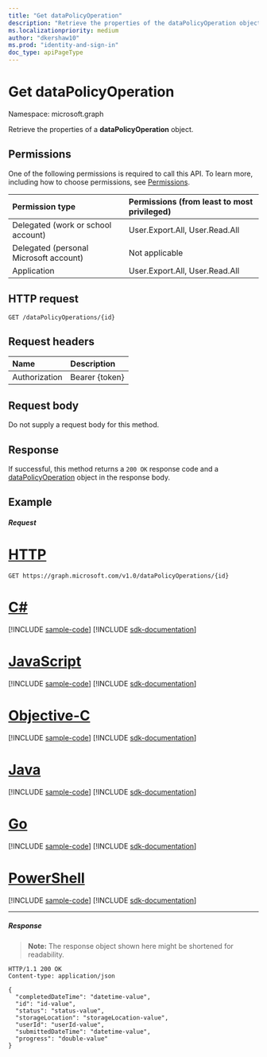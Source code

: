 ```yaml
---
title: "Get dataPolicyOperation"
description: "Retrieve the properties of the dataPolicyOperation object."
ms.localizationpriority: medium
author: "dkershaw10"
ms.prod: "identity-and-sign-in"
doc_type: apiPageType
---
```


# Get dataPolicyOperation

Namespace: microsoft.graph

Retrieve the properties of a **dataPolicyOperation** object.

## Permissions
One of the following permissions is required to call this API. To learn more, including how to choose permissions, see [Permissions](/graph/permissions-reference).

|Permission type      | Permissions (from least to most privileged)              |
|:--------------------|:---------------------------------------------------------|
|Delegated (work or school account) |  User.Export.All, User.Read.All  |
|Delegated (personal Microsoft account) |  Not applicable  |
|Application | User.Export.All, User.Read.All | 

## HTTP request
<!-- { "blockType": "ignored" } -->
```http
GET /dataPolicyOperations/{id}
```

## Request headers
| Name      |Description|
|:----------|:----------|
| Authorization  | Bearer {token}|

## Request body
Do not supply a request body for this method.
## Response
If successful, this method returns a `200 OK` response code and a [dataPolicyOperation](../resources/datapolicyoperation.md) object in the response body.
## Example
##### Request

# [HTTP](#tab/http)
<!-- {
  "blockType": "request",
  "name": "get_datapolicyoperation"
}-->
```msgraph-interactive
GET https://graph.microsoft.com/v1.0/dataPolicyOperations/{id}
```
# [C#](#tab/csharp)
[!INCLUDE [sample-code](../includes/snippets/csharp/get-datapolicyoperation-csharp-snippets.md)]
[!INCLUDE [sdk-documentation](../includes/snippets/snippets-sdk-documentation-link.md)]

# [JavaScript](#tab/javascript)
[!INCLUDE [sample-code](../includes/snippets/javascript/get-datapolicyoperation-javascript-snippets.md)]
[!INCLUDE [sdk-documentation](../includes/snippets/snippets-sdk-documentation-link.md)]

# [Objective-C](#tab/objc)
[!INCLUDE [sample-code](../includes/snippets/objc/get-datapolicyoperation-objc-snippets.md)]
[!INCLUDE [sdk-documentation](../includes/snippets/snippets-sdk-documentation-link.md)]

# [Java](#tab/java)
[!INCLUDE [sample-code](../includes/snippets/java/get-datapolicyoperation-java-snippets.md)]
[!INCLUDE [sdk-documentation](../includes/snippets/snippets-sdk-documentation-link.md)]

# [Go](#tab/go)
[!INCLUDE [sample-code](../includes/snippets/go/get-datapolicyoperation-go-snippets.md)]
[!INCLUDE [sdk-documentation](../includes/snippets/snippets-sdk-documentation-link.md)]

# [PowerShell](#tab/powershell)
[!INCLUDE [sample-code](../includes/snippets/powershell/get-datapolicyoperation-powershell-snippets.md)]
[!INCLUDE [sdk-documentation](../includes/snippets/snippets-sdk-documentation-link.md)]

---

##### Response
>**Note:** The response object shown here might be shortened for readability.
<!-- {
  "blockType": "response",
  "truncated": true,
  "@odata.type": "microsoft.graph.dataPolicyOperation"
} -->
```http
HTTP/1.1 200 OK
Content-type: application/json

{
  "completedDateTime": "datetime-value",
  "id": "id-value",
  "status": "status-value",
  "storageLocation": "storageLocation-value",
  "userId": "userId-value",
  "submittedDateTime": "datetime-value", 
  "progress": "double-value"
}
```

<!-- uuid: 8fcb5dbc-d5aa-4681-8e31-b001d5168d79
2015-10-25 14:57:30 UTC -->
<!-- {
  "type": "#page.annotation",
  "description": "Get dataPolicyOperation",
  "keywords": "",
  "section": "documentation",
  "tocPath": "",
  "suppressions": [
  ]
}-->

